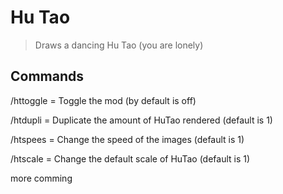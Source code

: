 # Hu Tao
> Draws a dancing Hu Tao (you are lonely)


## Commands
<p>/httoggle = Toggle the mod (by default is off)</p>
<p>/htdupli = Duplicate the amount of HuTao rendered (default is 1)</p>
<p>/htspees = Change the speed of the images (default is 1)</p>
<p>/htscale = Change the default scale of HuTao (default is 1)</p>

<p>more comming</p>